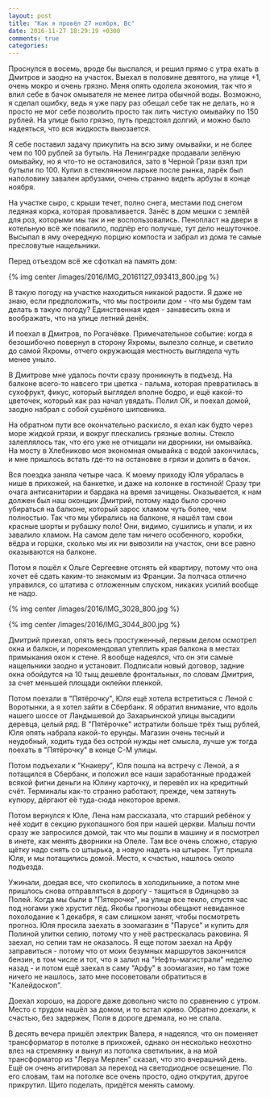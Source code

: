 ```yaml
---
layout: post
title: "Как я провёл 27 ноября, Вс"
date: 2016-11-27 18:29:19 +0300
comments: true
categories: 
---
```

Проснулся в восемь, вроде бы выспался, и решил прямо с утра ехать в Дмитров и заодно на участок. Выехал в половине девятого, на улице +1, очень мокро и очень грязно. Меня опять одолела экономия, так что я влил себе в бачок омывателя не менее литра обычной воды. Возможно, я сделал ошибку, ведь я уже пару раз обещал себе так не делать, но я просто не мог себе позволить просто так лить чистую омывайку по 150 рублей. На улице было грязно, путь предстоял долгий, и можно было надеяться, что вся жидкость выюзается.
 
Я себе поставил задачу прикупить на всю зиму омывайки, и не более чем по 100 рублей за бутыль. На Ленинградке продавали зелёную омывайку, но я что-то не остановился, зато в Черной Грязи взял три бутыли по 100. Купил в стеклянном ларьке после рынка, ларёк был наполовину завален арбузами, очень странно видеть арбузы в конце ноября.

На участке сыро, с крыши течет, полно снега, местами под снегом ледяная корка, которая проваливается. Занёс в дом мешки с землёй для роз, которыми мы так и не воспользовались. Пенопласт на двери в котельную всё же повалило, подпёр его получше, тут дело нешуточное. Высыпал в яму очередную порцию компоста и забрал из дома те самые пресловутые нащельники.

Перед отъездом всё же сфоткал на память дом:

{% img center /images/2016/IMG_20161127_093413_800.jpg %}

В такую погоду на участке находиться никакой радости. Я даже не знаю, если предположить, что мы построили дом - что мы будем там делать в такую погоду? Единственная идея - занавесить окна и воображать, что на улице летний денёк.

И поехал в Дмитров, по Рогачёвке. Примечательное событие: когда я безошибочно повернул в сторону Яхромы, вылезло солнце, и светило до самой Яхромы, отчего окружающая местность выглядела чуть менее уныло.

В Дмитрове мне удалось почти сразу проникнуть в подъезд. На балконе всего-то навсего три цветка - пальма, которая превратилась в сухофрукт, фикус, который выглядел вполне бодро, и ещё какой-то цветочек, который как раз начал увядать. Полил ОК, и поехал домой, заодно набрал с собой сушёного шиповника.

На обратном пути все окончательно раскисло, я ехал как будто через море жидкой грязи, и вокруг плескались грязные волны. Стекло залеплялось так, что его уже не отчищали ни дворники, ни омывайка. На мосту в Хлебниково моя экономная омывайка с водой закончилась, и мне пришлось встать где-то на остановке в грязи и долить в бачок.

Вся поездка заняла четыре часа. К моему приходу Юля убралась в нише в прихожей, на банкетке, и даже на колонке в гостиной! Сразу три очага антисанитарии и бардака на время зачищены. Оказывается, к нам должен был наш оконщик Дмитрий, потому надо было срочно убираться на балконе, который зарос хламом чуть более, чем полностью. Так что мы убирались на балконе, я нашёл там свои красные шорты и рубашку поло! Они, видимо, сушились и упали, и их завалило хламом. На самом деле там ничего особенного, коробки, вёдра и горшки, сколько мы их ни вывозили на участок, они все равно оказываются на балконе.

Потом я пошёл к Ольге Сергеевне отснять ей квартиру, потому что она хочет её сдать каким-то знакомым из Франции. За полчаса отлично управился, со штатива с отложенным спуском, никаких усилий вообще не надо.

{% img center /images/2016/IMG_3028_800.jpg %}

{% img center /images/2016/IMG_3044_800.jpg %}

Дмитрий приехал, опять весь простуженный, первым делом осмотрел окна и балкон, и порекомендовал утеплить края балкона в местах примыкания окон к стене. Я вообще надеялся, что он эти самые нащельники заодно и установит. Подписали новый договор, задние окна обойдутся на 10 тыщ дешевле фронтальных, по словам Дмитрия, за счет меньшей площади оклейки пленкой.

Потом поехали в "Пятёрочку", Юля ещё хотела встретиться с Леной с Воротынки, а я хотел зайти в Сбербанк. Я обратил внимание, что вдоль нашего шоссе от Ландышевой до Захарьинской улицы высадили деревца, целый ряд. В "Пятёрочке" истратили больше трёх тыщ рублей, Юля опять набрала какой-то ерунды. Магазин очень тесный и неудобный, ходить туда без острой нужды нет смысла, лучше уж тогда поехать в "Пятёрочку" в конце С-М улицы.

Потом подъехали к "Кнакеру", Юля пошла на встречу с Леной, а я потащился в Сбербанк, и положил все наши заработанные продажей всякой фигни деньги на Юлину карточку, и перевёл их на кредитный счёт. Терминалы как-то странно работают, прежде, чем затянуть купюру, дёргают её туда-сюда некоторое время.

Потом вернулся к Юле, Лена нам рассказала, что старший ребёнок у неё ходит в секцию рукопашного боя при нашей церкви. Малыш почти сразу же запросился домой, так что мы пошли в машину и я посмотрел в инете, как менять дворники на Опеле. Там все очень сложно, старую щётку надо снять со штырька, а новую надеть на штырек. Тут пришла Юля, и мы потащились домой. Место, к счастью, нашлось около подъезда.

Ужинали, доедая все, что скопилось в холодильнике, а потом мне пришлось снова отправляться в дорогу - тащиться в Одинцово за Полей. Когда мы были в "Пятерочке", на улице все текло, спустя час под ногами уже хрустит лёд. Якобы прогнозы обещают невиданное похолодание к 1 декабря, я сам слишком занят, чтобы посмотреть прогноз. Юля просила заехать в зоомагазин в "Парусе" и купить для Полиной улитки сепию, потому что у неё растрескалась раковина. Я заехал, но сепии там не оказалось. Я еще потом заехал на Арфу заправиться - потому что от моих безумных маршрутов закончился бензин, в том числе и тот, что я залил на "Нефть-магистрали" неделю назад - и потом ещё заехал в саму "Арфу" в зоомагазин, но там тоже ничего не нашлось, зато мне посоветовали обратиться в "Калейдоскоп". 

Доехал хорошо, на дороге даже довольно чисто по сравнению с утром. Место с трудом нашёл за домом, и то встал криво. Обратно доехали, к счастью, без задержек, Поля в дороге дремала, но не спала.

В десять вечера пришёл электрик Валера, я надеялся, что он поменяет трансформатор в потолке в прихожей, однако он несколько неохотно влез на стремянку и вынул из потолка светильник, а на мой трансформатор из "Леруа Мерлен" сказал, что это вчерашний день. Ещё он очень агитировал за переход на светодиодное освещение. По его словам, там на потолке все очень просто, одно открутил, другое прикрутил. Щито поделать, придётся менять самому. 